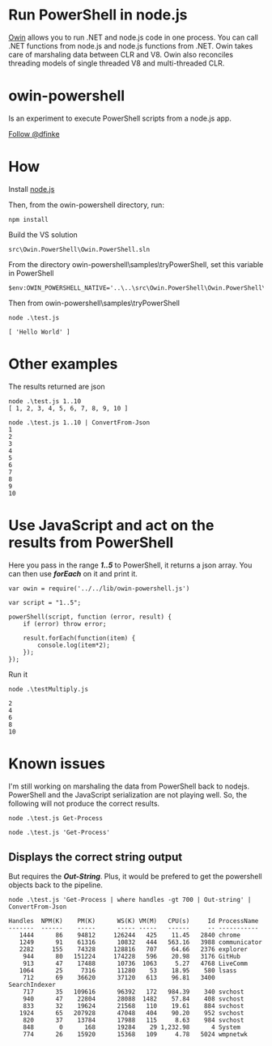 Run PowerShell in node.js
===============

[Owin](https://github.com/tjanczuk/owin) allows you to run .NET and node.js code in one process. You can call .NET functions from node.js and node.js functions from .NET. Owin takes care of marshaling data between CLR and V8. Owin also reconciles threading models of single threaded V8 and multi-threaded CLR.

owin-powershell
===============
Is an experiment to execute PowerShell scripts from a node.js app.

[Follow @dfinke](https://twitter.com/dfinke)

How
===
Install [node.js](http://nodejs.org/)

Then, from the owin-powershell directory, run:
```
npm install
```
Build the VS solution 
```
src\Owin.PowerShell\Owin.PowerShell.sln
```
From the directory owin-powershell\samples\tryPowerShell, set this variable in PowerShell

```
$env:OWIN_POWERSHELL_NATIVE='..\..\src\Owin.PowerShell\Owin.PowerShell\bin\Debug\Owin.PowerShell.dll'
```

Then from owin-powershell\samples\tryPowerShell

```
node .\test.js

[ 'Hello World' ]
```

Other examples
===
The results returned are json
```
node .\test.js 1..10
[ 1, 2, 3, 4, 5, 6, 7, 8, 9, 10 ]
```

```
node .\test.js 1..10 | ConvertFrom-Json
1
2
3
4
5
6
7
8
9
10
```

Use JavaScript and act on the results from PowerShell
===
Here you pass in the range **_1..5_** to PowerShell, it returns a json array. You can then use **_forEach_** on it and print it.

```
var owin = require('../../lib/owin-powershell.js')

var script = "1..5";

powerShell(script, function (error, result) {
    if (error) throw error;

    result.forEach(function(item) {
        console.log(item*2);
    });
});
```

Run it

```
node .\testMultiply.js

2
4
6
8
10
```

Known issues
===
I'm still working on marshaling the data from PowerShell back to nodejs. PowerShell and the JavaScript serialization are not playing well.
So, the following will not produce the correct results.
```
node .\test.js Get-Process
```

```
node .\test.js 'Get-Process'
```

## Displays the correct string output
But requires the **_Out-String_**. Plus, it would be prefered to get the powershell objects back to the pipeline.

```
node .\test.js 'Get-Process | where handles -gt 700 | Out-string' | ConvertFrom-Json

Handles  NPM(K)    PM(K)      WS(K) VM(M)   CPU(s)     Id ProcessName
-------  ------    -----      ----- -----   ------     -- -----------
   1444      86    94812     126244   425    11.45   2840 chrome
   1249      91    61316      10832   444   563.16   3988 communicator
   2282     155    74328     128816   707    64.66   2376 explorer
    944      80   151224     174228   596    20.98   3176 GitHub
    913      47    17488      10736  1063     5.27   4768 LiveComm
   1064      25     7316      11280    53    18.95    580 lsass
    712      69    36620      37120   613    96.81   3400 SearchIndexer
    717      35   109616      96392   172   984.39    340 svchost
    940      47    22804      28088  1482    57.84    408 svchost
    833      32    19624      21568   110    19.61    884 svchost
   1924      65   207928      47048   404    90.20    952 svchost
    820      37    13784      17988   115     8.63    984 svchost
    848       0      168      19284    29 1,232.98      4 System
    774      26    15920      15368   109     4.78   5024 wmpnetwk
```
